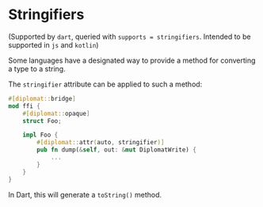 # Stringifiers

(Supported by `dart`, queried with `supports = stringifiers`. Intended to be supported in `js` and `kotlin`)

Some languages have a designated way to provide a method for converting a type to a string.

The `stringifier`  attribute can be applied to such a method:

```rust
#[diplomat::bridge]
mod ffi {
    #[diplomat::opaque]
    struct Foo;

    impl Foo {
        #[diplomat::attr(auto, stringifier)]
        pub fn dump(&self, out: &mut DiplomatWrite) {
            ...
        }
    }
}
```


In Dart, this will generate a `toString()` method.
